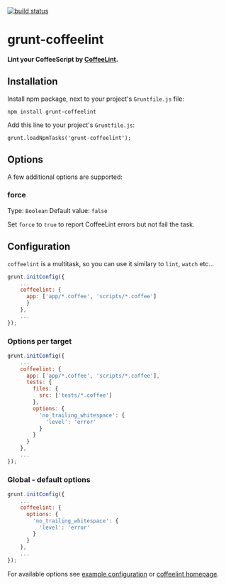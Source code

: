 [![build status](https://secure.travis-ci.org/vojtajina/grunt-coffeelint.png)](http://travis-ci.org/vojtajina/grunt-coffeelint)
# grunt-coffeelint

**Lint your CoffeeScript by [CoffeeLint].**

## Installation

Install npm package, next to your project's `Gruntfile.js` file:

    npm install grunt-coffeelint

Add this line to your project's `Gruntfile.js`:

    grunt.loadNpmTasks('grunt-coffeelint');

## Options

A few additional options are supported:

### force
Type: `Boolean`
Default value: `false`

Set `force` to `true` to report CoffeeLint errors but not fail the task.

## Configuration

`coffeelint` is a multitask, so you can use it similary to `lint`, `watch` etc...

````javascript
grunt.initConfig({
    ...
    coffeelint: {
      app: ['app/*.coffee', 'scripts/*.coffee']
      }
    },
    ...
});
````

### Options per target

````javascript
grunt.initConfig({
    ...
    coffeelint: {
      app: ['app/*.coffee', 'scripts/*.coffee'],
      tests: {
        files: {
          src: ['tests/*.coffee']
        },
        options: {
          'no_trailing_whitespace': {
            'level': 'error'
          }
        }
      }
    },
    ...
});
````

### Global - default options

````javascript
grunt.initConfig({
    ...
    coffeelint: {
      options: {
        'no_trailing_whitespace': {
          'level': 'error'
        }
      }
    },
    ...
});
````

For available options see [example configuration] or [coffeelint homepage].


[CoffeeLint]: http://www.coffeelint.org/
[coffeelint homepage]: http://www.coffeelint.org/
[example configuration]: https://raw.github.com/clutchski/coffeelint/master/examples/coffeelint.json
